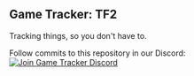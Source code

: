 ## Game Tracker: TF2

Tracking things, so you don't have to.

Follow commits to this repository in our Discord:  
[![Join Game Tracker Discord](https://discordapp.com/api/guilds/467730051622764565/embed.png?style=banner2)](https://discord.gg/A42bC9tjsC)
